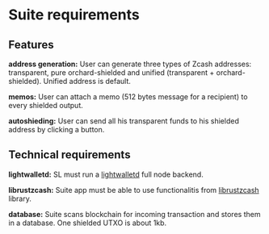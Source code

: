 # Suite requirements

## Features

**address generation:** User can generate three types of Zcash addresses:
transparent, pure orchard-shielded and unified (transparent + orchard-shielded). Unified address is default.

**memos:** User can attach a memo (512 bytes message for a recipient) to every shielded output.

**autoshieding:** User can send all his transparent funds to his shielded address by clicking a button.

## Technical requirements

**lightwalletd:** SL must run a [lightwalletd](https://github.com/zcash/lightwalletd) full node backend.

**librustzcash:** Suite app must be able to use functionalitis from [librustzcash](https://github.com/zcash/librustzcash) library.

**database:** Suite scans blockchain for incoming transaction and stores them in a database. One shielded UTXO is about 1kb.
